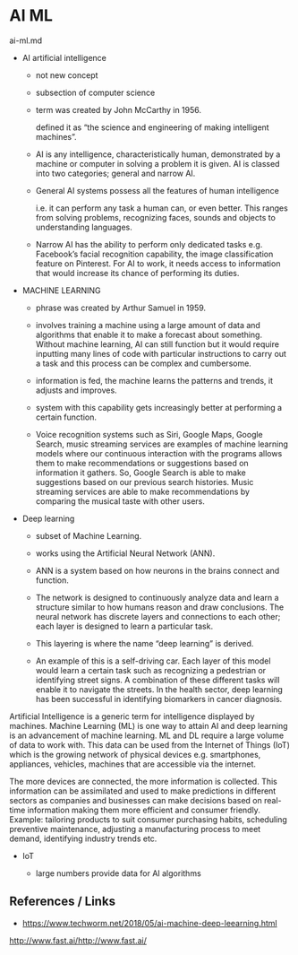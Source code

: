 # AI ML

ai-ml.md 


*   AI artificial intelligence

    *   not new concept 

    *   subsection of computer science

    *   term was created by John McCarthy in 1956. 

        defined it as “the science and engineering of making intelligent machines”. 

    *   AI is any intelligence, characteristically human, demonstrated by a machine or computer 
        in solving a problem it is given. AI is classed into two categories; general and narrow AI.

    *   General AI systems possess all the features of human intelligence 

        i.e. it can perform any task a human can, or even better. This ranges from solving problems, 
        recognizing faces, sounds and objects to understanding languages. 

    *   Narrow AI has the ability to perform only dedicated tasks e.g. Facebook’s facial recognition 
        capability, the image classification feature on Pinterest. For AI to work, it needs access to 
        information that would increase its chance of performing its duties.

*   MACHINE LEARNING

    *   phrase was created by Arthur Samuel in 1959. 

    *   involves training a machine using a large amount of data and algorithms that enable it 
        to make a forecast about something. Without machine learning, 
        AI can still function but it would require inputting many lines of code with particular instructions 
        to carry out a task and this process can be complex and cumbersome. 

    *   information is fed, the machine learns the patterns and trends, it adjusts and improves.

    *   system with this capability gets increasingly better at performing a certain function. 
    
    *   Voice recognition systems such as Siri, Google Maps, Google Search, music streaming services are 
        examples of machine learning models where our continuous interaction with the programs allows them to 
        make recommendations or suggestions based on information it gathers. So, Google Search is able to make 
        suggestions based on our previous search histories. Music streaming services are able to make recommendations 
        by comparing the musical taste with other users.

*   Deep learning

    *   subset of Machine Learning. 
    
    *   works using the Artificial Neural Network (ANN). 
    
    *   ANN is a system based on how neurons in the brains connect and function. 
    
    *   The network is designed to continuously analyze data and learn a structure similar to how humans reason 
        and draw conclusions. The neural network has discrete layers and connections to each other; each layer is 
        designed to learn a particular task.

    *   This layering is where the name “deep learning” is derived. 
    
    *   An example of this is a self-driving car. Each layer of this model would learn a certain task such as 
        recognizing a pedestrian or identifying street signs. 
        A combination of these different tasks will enable it to navigate the streets. In the health sector, 
        deep learning has been successful in identifying biomarkers in cancer diagnosis.


Artificial Intelligence is a generic term for intelligence displayed by machines. Machine Learning (ML) is one way to attain AI and deep learning is an advancement of machine learning. ML and DL require a large volume of data to work with. This data can be used from the Internet of Things (IoT) which is the growing network of physical devices e.g. smartphones, appliances, vehicles, machines that are accessible via the internet.

The more devices are connected, the more information is collected. This information can be assimilated and used to make predictions in different sectors as companies and businesses can make decisions based on real-time information making them more efficient and consumer friendly. Example: tailoring products to suit consumer purchasing habits, scheduling preventive maintenance, adjusting a manufacturing process to meet demand, identifying industry trends etc.

*   IoT 

    *   large numbers provide data for AI algorithms


## References / Links

*   https://www.techworm.net/2018/05/ai-machine-deep-leearning.html




http://www.fast.ai/http://www.fast.ai/


